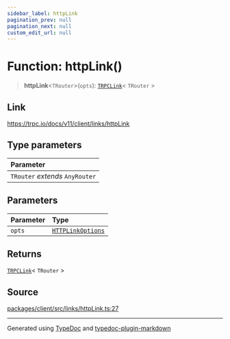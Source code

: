 ```yaml
---
sidebar_label: httpLink
pagination_prev: null
pagination_next: null
custom_edit_url: null
---
```


# Function: httpLink()

> **httpLink**\<`TRouter`\>(`opts`): [`TRPCLink`](../04-Type%20Aliases/04-type-alias.TRPCLink.md)< `TRouter` \>

## Link

https://trpc.io/docs/v11/client/links/httpLink

## Type parameters

| Parameter                       |
| :------------------------------ |
| `TRouter` _extends_ `AnyRouter` |

## Parameters

| Parameter | Type                                                                  |
| :-------- | :-------------------------------------------------------------------- |
| `opts`    | [`HTTPLinkOptions`](../03-Interfaces/03-interface.HTTPLinkOptions.md) |

## Returns

[`TRPCLink`](../04-Type%20Aliases/04-type-alias.TRPCLink.md)< `TRouter` \>

## Source

[packages/client/src/links/httpLink.ts:27](https://github.com/trpc/trpc/blob/caccce64/packages/client/src/links/httpLink.ts#L27)

---

Generated using [TypeDoc](https://typedoc.org/) and [typedoc-plugin-markdown](https://www.npmjs.com/package/typedoc-plugin-markdown)
